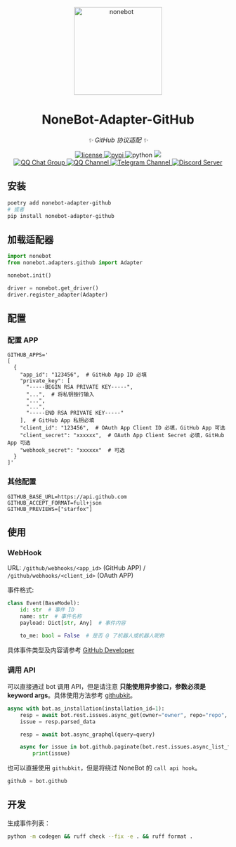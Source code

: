 <!-- markdownlint-disable-next-line MD041 -->
<p align="center">
  <a href="https://nonebot.dev/"><img src="https://raw.githubusercontent.com/nonebot/adapter-github/master/assets/logo.png" width="200" height="200" alt="nonebot"></a>
</p>

<div align="center">

# NoneBot-Adapter-GitHub

<!-- markdownlint-capture -->
<!-- markdownlint-disable MD036 -->

_✨ GitHub 协议适配 ✨_

<!-- markdownlint-restore -->

</div>

<p align="center">
  <a href="https://raw.githubusercontent.com/nonebot/adapter-github/master/LICENSE">
    <img src="https://img.shields.io/github/license/nonebot/adapter-github" alt="license">
  </a>
  <a href="https://pypi.python.org/pypi/nonebot-adapter-github">
    <img src="https://img.shields.io/pypi/v/nonebot-adapter-github" alt="pypi">
  </a>
  <img src="https://img.shields.io/badge/python-3.8+-blue" alt="python">
  <a href="https://results.pre-commit.ci/latest/github/nonebot/adapter-github/master">
    <img src="https://results.pre-commit.ci/badge/github/nonebot/adapter-github/master.svg" />
  </a>
  <br />
  <a href="https://jq.qq.com/?_wv=1027&k=5OFifDh">
    <img src="https://img.shields.io/badge/QQ%E7%BE%A4-768887710-orange?style=flat-square" alt="QQ Chat Group">
  </a>
  <a href="https://qun.qq.com/qqweb/qunpro/share?_wv=3&_wwv=128&appChannel=share&inviteCode=7b4a3&appChannel=share&businessType=9&from=246610&biz=ka">
    <img src="https://img.shields.io/badge/QQ%E9%A2%91%E9%81%93-NoneBot-5492ff?style=flat-square" alt="QQ Channel">
  </a>
  <a href="https://t.me/botuniverse">
    <img src="https://img.shields.io/badge/telegram-botuniverse-blue?style=flat-square" alt="Telegram Channel">
  </a>
  <a href="https://discord.gg/VKtE6Gdc4h">
    <img src="https://discordapp.com/api/guilds/847819937858584596/widget.png?style=shield" alt="Discord Server">
  </a>
</p>

## 安装

```bash
poetry add nonebot-adapter-github
# 或者
pip install nonebot-adapter-github
```

## 加载适配器

```python
import nonebot
from nonebot.adapters.github import Adapter

nonebot.init()

driver = nonebot.get_driver()
driver.register_adapter(Adapter)
```

## 配置

### 配置 APP

```dotenv
GITHUB_APPS='
[
  {
    "app_id": "123456",  # GitHub App ID 必填
    "private_key": [
      "-----BEGIN RSA PRIVATE KEY-----",
      "...",  # 将私钥按行输入
      "...",
      "...",
      "-----END RSA PRIVATE KEY-----"
    ],  # GitHub App 私钥必填
    "client_id": "123456",  # OAuth App Client ID 必填，GitHub App 可选
    "client_secret": "xxxxxx",  # OAuth App Client Secret 必填，GitHub App 可选
    "webhook_secret": "xxxxxx"  # 可选
  }
]'
```

### 其他配置

```dotenv
GITHUB_BASE_URL=https://api.github.com
GITHUB_ACCEPT_FORMAT=full+json
GITHUB_PREVIEWS=["starfox"]
```

## 使用

### WebHook

URL: `/github/webhooks/<app_id>` (GitHub APP) / `/github/webhooks/<client_id>` (OAuth APP)

事件格式:

```python
class Event(BaseModel):
    id: str  # 事件 ID
    name: str  # 事件名称
    payload: Dict[str, Any]  # 事件内容

    to_me: bool = False  # 是否 @ 了机器人或机器人昵称
```

具体事件类型及内容请参考 [GitHub Developer](https://docs.github.com/en/developers/webhooks-and-events/webhooks/webhook-events-and-payloads)

### 调用 API

可以直接通过 bot 调用 API，但是请注意 **只能使用异步接口，参数必须是 keyword args**。具体使用方法参考 [githubkit](https://github.com/yanyongyu/githubkit)。

```python
async with bot.as_installation(installation_id=1):
    resp = await bot.rest.issues.async_get(owner="owner", repo="repo", issue_number=1)
    issue = resp.parsed_data

    resp = await bot.async_graphql(query=query)

    async for issue in bot.github.paginate(bot.rest.issues.async_list_for_repo, owner="owner", repo="repo"):
        print(issue)
```

也可以直接使用 `githubkit`，但是将绕过 NoneBot 的 `call api hook`。

```python
github = bot.github
```

## 开发

生成事件列表：

```bash
python -m codegen && ruff check --fix -e . && ruff format .
```
